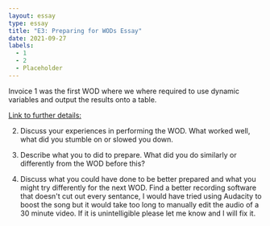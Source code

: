```yaml
---
layout: essay
type: essay
title: "E3: Preparing for WODs Essay"
date: 2021-09-27
labels:
  - 1
  - 2
  - Placeholder
--- 
```

Invoice 1 was the first WOD where we where required to use dynamic variables and output the results onto a table.

[Link to further details:](https://dport96.github.io/ITM352/morea/060.expressions-operators/experience-preparing-for-WOD.html)

2) Discuss your experiences in performing the WOD. What worked well, what did you stumble on or slowed you down.

3) Describe what you to did to prepare. What did you do similarly or differently from the WOD before this?

4) Discuss what you could have done to be better prepared and what you might try differently for the next WOD.
 Find a better recording software that doesn't cut out every sentance, I would have tried using Audacity to boost the song but it would take too long to manually edit the audio of a 30 minute video. If it is unintelligible please let me know and I will fix it.
